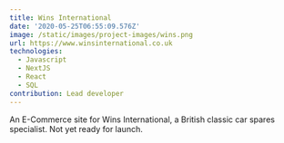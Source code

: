 ```yaml
---
title: Wins International
date: '2020-05-25T06:55:09.576Z'
image: /static/images/project-images/wins.png
url: https://www.winsinternational.co.uk
technologies:
  - Javascript
  - NextJS
  - React
  - SQL
contribution: Lead developer
---
```

An E-Commerce site for Wins International, a British classic car spares specialist. Not yet ready for launch.